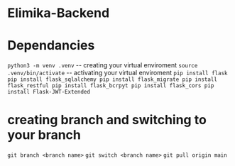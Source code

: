 # Elimika-Backend

# Dependancies
`python3 -m venv .venv` -- creating your virtual enviroment
`source .venv/bin/activate` -- activating your virtual enviroment
`
pip install flask
pip install flask_sqlalchemy
pip install flask_migrate
pip install flask_restful
pip install flask_bcrpyt
pip install flask_cors
pip install Flask-JWT-Extended
`

# creating branch and switching to your branch
`git branch <branch name>`
`git switch <branch name>`
`git pull origin main`